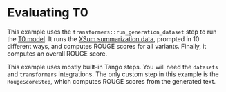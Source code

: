 # Evaluating T0

This example uses the `transformers::run_generation_dataset` step to run the
[T0 model](https://api.semanticscholar.org/CorpusID:239009562). It runs the
[XSum summarization data](https://github.com/EdinburghNLP/XSum), prompted in 10 different ways, and computes
ROUGE scores for all variants. Finally, it computes an overall ROUGE score.

This example uses mostly built-in Tango steps. You will need the `datasets` and `transformers` integrations.
The only custom step in this example is the `RougeScoreStep`, which computes ROUGE scores from the
generated text.